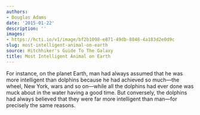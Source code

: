 ```yaml
---
authors:
- Douglas Adams
date: '2015-01-22'
description: ''
images:
- https://hcti.io/v1/image/bf2b1098-e871-49db-8848-4a183d2e0d9c
slug: most-intelligent-animal-on-earth
source: Hitchhiker's Guide To The Galaxy
title: Most Intelligent Animal on Earth
---
```


For instance, on the planet Earth, man had always assumed that he was more intelligent than dolphins because he had achieved so much—the wheel, New York, wars and so on—while all the dolphins had ever done was muck about in the water having a good time. But conversely, the dolphins had always believed that they were far more intelligent than man—for precisely the same reasons.